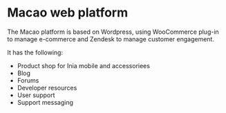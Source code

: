 # Macao web platform

The Macao platform is based on Wordpress, using WooCommerce plug-in to manage e-commerce and Zendesk to manage customer engagement.

It has the following:

- Product shop for Inia mobile and accessoriees
- Blog
- Forums
- Developer resources
- User support
- Support messaging
